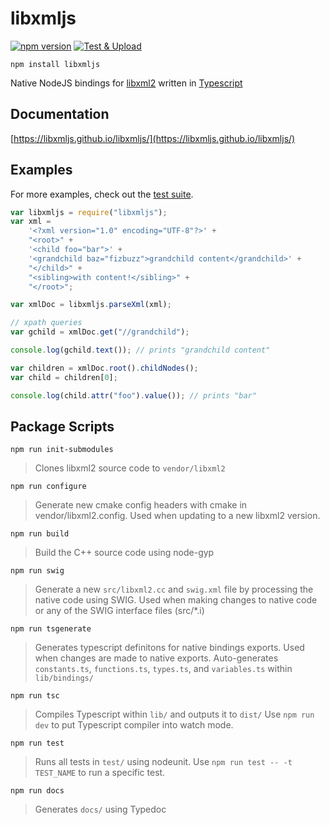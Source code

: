 # libxmljs

[![npm version](https://badge.fury.io/js/libxmljs.svg)](https://badge.fury.io/js/libxmljs)
[![Test & Upload](https://github.com/libxmljs/libxmljs/actions/workflows/test-deploy.yml/badge.svg)](https://github.com/libxmljs/libxmljs/actions/workflows/test-deploy.yml)

`npm install libxmljs`

Native NodeJS bindings for [libxml2](https://en.wikipedia.org/wiki/Libxml2) written in [Typescript](https://www.typescriptlang.org/)

## Documentation

[https://libxmljs.github.io/libxmljs/](https://libxmljs.github.io/libxmljs/)

## Examples

For more examples, check out the [test suite](https://github.com/libxmljs/libxmljs/tree/master/test).

```javascript
var libxmljs = require("libxmljs");
var xml =
    '<?xml version="1.0" encoding="UTF-8"?>' +
    "<root>" +
    '<child foo="bar">' +
    '<grandchild baz="fizbuzz">grandchild content</grandchild>' +
    "</child>" +
    "<sibling>with content!</sibling>" +
    "</root>";

var xmlDoc = libxmljs.parseXml(xml);

// xpath queries
var gchild = xmlDoc.get("//grandchild");

console.log(gchild.text()); // prints "grandchild content"

var children = xmlDoc.root().childNodes();
var child = children[0];

console.log(child.attr("foo").value()); // prints "bar"
```

## Package Scripts

`npm run init-submodules`

> Clones libxml2 source code to `vendor/libxml2`

`npm run configure`

> Generate new cmake config headers with cmake in vendor/libxml2.config.
> Used when updating to a new libxml2 version.

`npm run build`

> Build the C++ source code using node-gyp

`npm run swig`

> Generate a new `src/libxml2.cc` and `swig.xml` file by processing the native code using SWIG.
> Used when making changes to native code or any of the SWIG interface files (src/*.i)

`npm run tsgenerate`

> Generates typescript definitons for native bindings exports.
> Used when changes are made to native exports.
> Auto-generates `constants.ts`, `functions.ts`, `types.ts`, and `variables.ts` within `lib/bindings/`

`npm run tsc`

> Compiles Typescript within `lib/` and outputs it to `dist/`
> Use `npm run dev` to put Typescript compiler into watch mode.

`npm run test`

> Runs all tests in `test/` using nodeunit.
> Use `npm run test -- -t TEST_NAME` to run a specific test.

`npm run docs`

> Generates `docs/` using Typedoc

